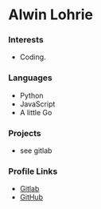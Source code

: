 # Alwin Lohrie


### Interests

* Coding.

### Languages

* Python
* JavaScript
* A little Go

### Projects
* see gitlab

### Profile Links
 * [Gitlab](https://gitlab.com/niwla23)
 * [GitHub](https://github.com/niwla23)
